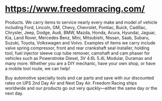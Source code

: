 # https://www.freedomracing.com/

Products. We carry items to service nearly every make and model of vehicle including Ford, Lincoln, GM, Chevy, Chevrolet, Pontiac, Buick, Cadillac, Chrysler, Jeep, Dodge, Audi, BMW, Mazda, Honda, Acura, Hyundai, Jaguar, Kia, Land Rover, Mercedes Benz, Mini, Mitsubishi, Nissan, Saab, Subaru, Suzuki, Toyota, Volkswagen and Volvo. Examples of items we carry include valve spring compressor, front and rear crankshaft seal installer, holding tool, fuel injector sleeve cup tube remover, camshaft and cam phaser for vehicles such as Powerstroke Diesel, 3V 4.6L 5.4L Modular, Duramax and many more. Whether you are a DIY mechanic, have your own shop, or have a mobile tool route, we can help!

Buy automotive specialty tools and car parts and save with our discounted rates on UPS 2nd Day Air and Next Day Air. Freedom Racing ships worldwide and our products go out very quickly—either the same day or the next day.
